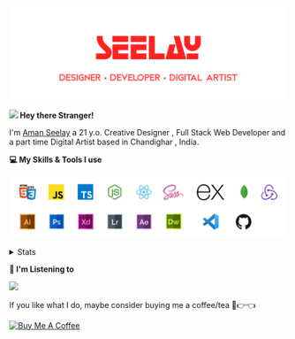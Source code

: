 [![banner](./images/seelay.svg)](https://seelay.in)

**<img src="https://media.giphy.com/media/hvRJCLFzcasrR4ia7z/giphy.gif" width="25px"> Hey there Stranger!**

I'm [Aman Seelay](https://seelay.in) a 21 y.o. Creative Designer , Full Stack Web Developer and a part time Digital Artist based in Chandighar , India.

**💻 My Skills & Tools I use**

[![banner](./images/skills&tools.svg)](https://seelay.in)

<details>
  <summary>Stats</summary>

---

<!--START_SECTION:waka-->
![Profile Views](http://img.shields.io/badge/Profile%20Views-1-blue)

**🐱 My Github Data** 

> 🏆 0 Contributions in the Year 2021
 > 
> 📦 601.5 kB Used in Github's Storage 
 > 
> 🚫 Not Opted to Hire
 > 
> 📜 1 Public Repository 
 > 
> 🔑 91 Private Repositories  
 > 
**I'm a Night 🦉** 

```text
🌞 Morning    257 commits    ██████░░░░░░░░░░░░░░░░░░░   25.22% 
🌆 Daytime    194 commits    ████░░░░░░░░░░░░░░░░░░░░░   19.04% 
🌃 Evening    273 commits    ██████░░░░░░░░░░░░░░░░░░░   26.79% 
🌙 Night      295 commits    ███████░░░░░░░░░░░░░░░░░░   28.95%

```
📅 **I'm Most Productive on Thursday** 

```text
Monday       172 commits    ████░░░░░░░░░░░░░░░░░░░░░   16.88% 
Tuesday      131 commits    ███░░░░░░░░░░░░░░░░░░░░░░   12.86% 
Wednesday    87 commits     ██░░░░░░░░░░░░░░░░░░░░░░░   8.54% 
Thursday     209 commits    █████░░░░░░░░░░░░░░░░░░░░   20.51% 
Friday       165 commits    ████░░░░░░░░░░░░░░░░░░░░░   16.19% 
Saturday     126 commits    ███░░░░░░░░░░░░░░░░░░░░░░   12.37% 
Sunday       129 commits    ███░░░░░░░░░░░░░░░░░░░░░░   12.66%

```


📊 **This Week I Spent My Time On** 

```text
⌚︎ Time Zone: Asia/Kolkata

💬 Programming Languages: 
JavaScript               1 hr 57 mins        ████████████░░░░░░░░░░░░░   47.97% 
Markdown                 1 hr 15 mins        ███████░░░░░░░░░░░░░░░░░░   30.95% 
JSON                     51 mins             █████░░░░░░░░░░░░░░░░░░░░   20.87% 
CSS                      0 secs              ░░░░░░░░░░░░░░░░░░░░░░░░░   0.19% 
HTML                     0 secs              ░░░░░░░░░░░░░░░░░░░░░░░░░   0.01%

🔥 Editors: 
VS Code                  4 hrs 5 mins        █████████████████████████   100.0%

🐱‍💻 Projects: 
seelay-portfolio         4 hrs 5 mins        █████████████████████████   100.0%

💻 Operating System: 
Windows                  4 hrs 5 mins        █████████████████████████   100.0%

```

**I Mostly Code in JavaScript** 

```text
JavaScript               60 repos            ████████████████░░░░░░░░░   65.93% 
TypeScript               18 repos            █████░░░░░░░░░░░░░░░░░░░░   19.78% 
HTML                     5 repos             █░░░░░░░░░░░░░░░░░░░░░░░░   5.49% 
Vue                      4 repos             █░░░░░░░░░░░░░░░░░░░░░░░░   4.4% 
CSS                      3 repos             ░░░░░░░░░░░░░░░░░░░░░░░░░   3.3%

```


**Timeline**

![Chart not found](https://raw.githubusercontent.com/ImSeelay/ImSeelay/master/charts/bar_graph.png) 


 Last Updated on 14/07/2021
<!--END_SECTION:waka-->

---

 </details>

**🎵 I'm Listening to**

<object data="https://now-play.vercel.app/api/generate?uid=7a17a86e-d6b7-43b5-8d9c-1d6dae42a779" >

  <img src="https://now-play.vercel.app/api/generate?uid=7a17a86e-d6b7-43b5-8d9c-1d6dae42a779" />

</object>

If you like what I do, maybe consider buying me a coffee/tea 🥺👉👈

<a href="https://www.buymeacoffee.com/seelay" target="_blank"><img src="https://cdn.buymeacoffee.com/buttons/v2/default-red.png" alt="Buy Me A Coffee" width="150" ></a>
